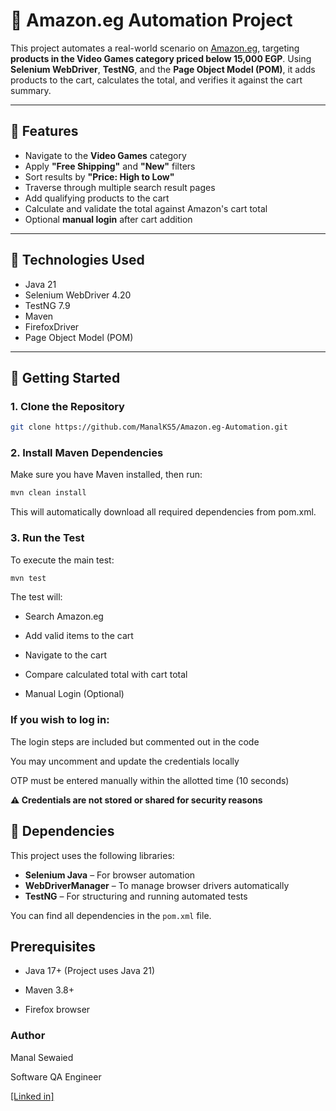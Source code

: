 # 🛒 Amazon.eg Automation Project

This project automates a real-world scenario on [Amazon.eg](https://www.amazon.eg), targeting **products in the Video Games category priced below 15,000 EGP**. Using **Selenium WebDriver**, **TestNG**, and the **Page Object Model (POM)**, it adds products to the cart, calculates the total, and verifies it against the cart summary.

---

## 📌 Features

- Navigate to the **Video Games** category
- Apply **"Free Shipping"** and **"New"** filters
- Sort results by **"Price: High to Low"**
- Traverse through multiple search result pages
- Add qualifying products to the cart
- Calculate and validate the total against Amazon's cart total
- Optional **manual login** after cart addition

---

## 🧰 Technologies Used

- Java 21
- Selenium WebDriver 4.20
- TestNG 7.9
- Maven
- FirefoxDriver
- Page Object Model (POM)

---

## 🚀 Getting Started

### 1. **Clone the Repository**

```bash
git clone https://github.com/ManalKS5/Amazon.eg-Automation.git
```
### 2. **Install Maven Dependencies**
   Make sure you have Maven installed, then run:
```bash
mvn clean install
```
This will automatically download all required dependencies from pom.xml.

### 3. **Run the Test**

To execute the main test:
```bash
mvn test
```

The test will:

- Search Amazon.eg

- Add valid items to the cart

- Navigate to the cart

- Compare calculated total with cart total

- Manual Login (Optional)

### **If you wish to log in:**

The login steps are included but commented out in the code

You may uncomment and update the credentials locally

OTP must be entered manually within the allotted time (10 seconds)

**⚠️ Credentials are not stored or shared for security reasons**


## 🧩 Dependencies

This project uses the following libraries:

- **Selenium Java** – For browser automation  
- **WebDriverManager** – To manage browser drivers automatically  
- **TestNG** – For structuring and running automated tests

You can find all dependencies in the `pom.xml` file.

  
## **Prerequisites**

- Java 17+ (Project uses Java 21)

- Maven 3.8+

- Firefox browser


### **Author**

Manal Sewaied

Software QA Engineer

[[Linked in]](https://www.linkedin.com/in/manal-sewaied-76bb18216/)
